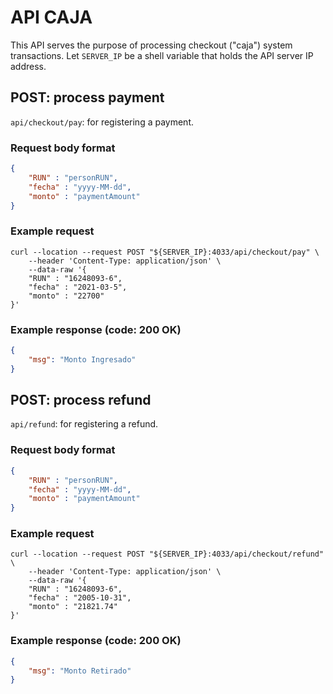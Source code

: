 # API CAJA

This API serves the purpose of processing checkout ("caja") system transactions. Let `SERVER_IP` be a shell variable that holds the API server IP address.

## POST: process payment

`api/checkout/pay`: for registering a payment.

### Request body format

```json
{
    "RUN" : "personRUN",
    "fecha" : "yyyy-MM-dd",
    "monto" : "paymentAmount"
}
```

### Example request

```shell
curl --location --request POST "${SERVER_IP}:4033/api/checkout/pay" \
    --header 'Content-Type: application/json' \
    --data-raw '{
    "RUN" : "16248093-6",
    "fecha" : "2021-03-5",
    "monto" : "22700"
}'
```

### Example response (code: 200 OK)

```json
{
    "msg": "Monto Ingresado"
}
```

## POST: process refund

`api/refund`: for registering a refund.

### Request body format

```json
{
    "RUN" : "personRUN",
    "fecha" : "yyyy-MM-dd",
    "monto" : "paymentAmount"
}
```

### Example request

```shell
curl --location --request POST "${SERVER_IP}:4033/api/checkout/refund" \
    --header 'Content-Type: application/json' \
    --data-raw '{
    "RUN" : "16248093-6",
    "fecha" : "2005-10-31",
    "monto" : "21821.74"
}'
```

### Example response (code: 200 OK)

```json
{
    "msg": "Monto Retirado"
}
```
